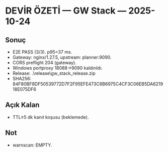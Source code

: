 ﻿# DEVİR ÖZETİ — GW Stack — 2025-10-24
## Sonuç
- E2E PASS (3/3). p95=37 ms.
- Gateway: nginx/1.27.5, upstream: planner:9090.
- CORS preflight 204 (gateway).
- Windows portproxy 18088→9090 kaldırıldı.
- Release: .\release\gw_stack_release.zip
- SHA256: 84F80BF8DF50539772D7F2F95EFE473C6B6975C4CF3C06EB5DA621918E075DF6
## Açık Kalan
- TTL≥5 dk kanıt koşusu (beklemede).
## Not
- warnscan: EMPTY.
